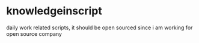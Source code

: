 knowledgeinscript
=================

daily work related scripts, it should be open sourced since i am working for open source company